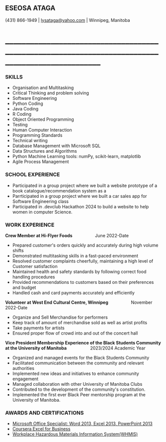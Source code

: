 ## ESEOSA ATAGA 
(431) 866-1949 | lysataga@yahoo.com | Winnipeg, Manitoba

# _________________________________________________________________________________________________
### SKILLS 
* Organisation and Multitasking
* Critical Thinking and problem solving
* Software Engineering
* Python Coding
* Java Coding
* R Coding
* Object Oriented Programming
* Testing
* Human Computer Interaction
* Programming Standards
* Technical writing
* Database Management with Microsoft SQL
* Data Structures and Algorithms
* Python Machine Learning tools: numPy, scikit-learn, matplotlib
* Agile Process Management

### SCHOOL EXPERIENCE 
* Participated in a group project where we built  a website prototype of a book catalogue/recommendation system as a
* Parrticipated in a group project where we built a car sales app for Software Engineering class
* Participated in .devclub Hackathon 2024 to build a website to help women in computer Science.

### WORK EXPERIENCE ###
**Crew Member at Hi-Flyer Foods &emsp; &emsp; &emsp; &emsp;** June 2022-Date
* Prepared customer's orders quickly and accurately during high volume shifts
* Demonstrated multitasking skills in a fast-paced environment
* Resolved customer complaints cheerfully, maintaining a high level of Customer satisfaction
* Maintained health and safety standards by following correct food handling procedures
* Provided recommendations to customers based on their preferences and budget
* Handled cash and card payments accurately and efficiently

**Volunteer at West End Cultural Centre, Winnipeg &emsp; &emsp; &emsp; &emsp;** November 2022-Date
* Organize and Sell Merchandise for performers
* Keep track of amount of merchandise sold as well as artist profits
* Take payments for artists
* Ensured proper flow of crowd into and out of the concert hall

**Vice President Membership Experience of the Black Students Community at the University of Manitoba** &emsp; &emsp; &emsp; &emsp; 2023/2024 Academic Year
* Organized and managed events for the Black Students Community
* Facilitated communication between the community and relevant authorities
* Implemented new ideas and initiatives to enhance community engagement
* Managed collaboration with other University of Manitoba Clubs
* Contributed to the development of the community's constitution.
* Implemented the first ever Black Peer mentorship program at the University of Manitoba.

### AWARDS AND CERTIFICATIONS 
* [Microsoft Office Specialist: Word 2013, Excel 2013, PowerPoint 2013](https://www.credly.com/users/eseosa-ataga)
* [Coursera Excel for Business](https://coursera.org/share/961e8ba9c35a6e6165628bc1c145ceab)
* [Workplace Hazardous Materials Information System(WHMIS)](https://api.ca.badgr.io/public/assertions/z5q8Bdc_T32Zpb5PR8ftYw?identity__email=lysataga%40yahoo.com)
